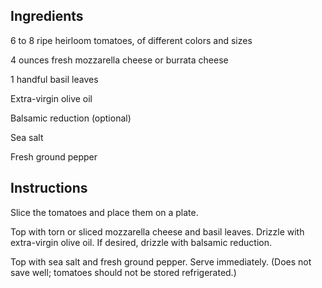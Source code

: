 ## Ingredients

6 to 8 ripe heirloom tomatoes, of different colors and sizes

4 ounces fresh mozzarella cheese or burrata cheese

1 handful basil leaves

Extra-virgin olive oil

Balsamic reduction (optional)

Sea salt

Fresh ground pepper

## Instructions

Slice the tomatoes and place them on a plate.

Top with torn or sliced mozzarella cheese and basil leaves. Drizzle with extra-virgin olive oil. If desired, drizzle with balsamic reduction. 

Top with sea salt and fresh ground pepper. Serve immediately. (Does not save well; tomatoes should not be stored refrigerated.)
